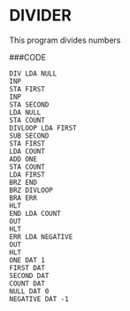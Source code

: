 DIVIDER
=======

This program divides numbers

###CODE
```
DIV LDA NULL
INP
STA FIRST
INP
STA SECOND
LDA NULL
STA COUNT
DIVLOOP LDA FIRST
SUB SECOND
STA FIRST
LDA COUNT
ADD ONE
STA COUNT
LDA FIRST
BRZ END
BRZ DIVLOOP
BRA ERR
HLT
END LDA COUNT
OUT
HLT
ERR LDA NEGATIVE
OUT
HLT
ONE DAT 1
FIRST DAT
SECOND DAT
COUNT DAT
NULL DAT 0
NEGATIVE DAT -1
```
